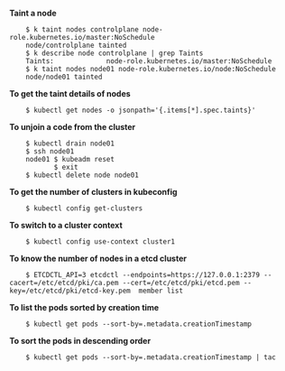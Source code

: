 
__Taint a node__

        $ k taint nodes controlplane node-role.kubernetes.io/master:NoSchedule
        node/controlplane tainted
        $ k describe node controlplane | grep Taints
        Taints:             node-role.kubernetes.io/master:NoSchedule
        $ k taint nodes node01 node-role.kubernetes.io/node:NoSchedule
        node/node01 tainted

__To get the taint details of nodes__

        $ kubectl get nodes -o jsonpath='{.items[*].spec.taints}' 

__To unjoin a code from the cluster__

        $ kubectl drain node01
        $ ssh node01
        node01 $ kubeadm reset
               $ exit
        $ kubectl delete node node01 

__To get the number of clusters in kubeconfig__

        $ kubectl config get-clusters

__To switch to a cluster context__

        $ kubectl config use-context cluster1

__To know the number of nodes in a etcd cluster__

        $ ETCDCTL_API=3 etcdctl --endpoints=https://127.0.0.1:2379 --cacert=/etc/etcd/pki/ca.pem --cert=/etc/etcd/pki/etcd.pem --key=/etc/etcd/pki/etcd-key.pem  member list

__To list the pods sorted by creation time__
        
        $ kubectl get pods --sort-by=.metadata.creationTimestamp

__To sort the pods in descending order__

        $ kubectl get pods --sort-by=.metadata.creationTimestamp | tac


